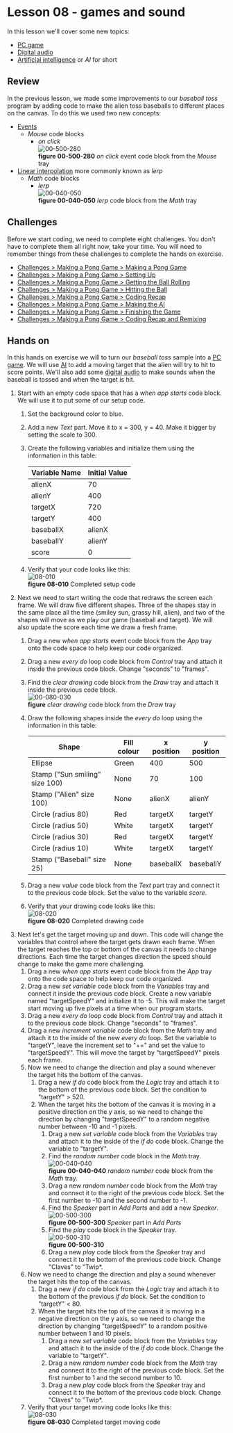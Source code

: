 # Lesson 08 - games and sound

In this lesson we'll cover some new topics:

* [PC game](https://en.wikipedia.org/wiki/PC_game)
* [Digital audio](https://en.wikipedia.org/wiki/Digital_audio)
* [Artificial intelligence](https://en.wikipedia.org/wiki/Artificial_intelligence) or *AI* for short

## Review

In the previous lesson, we made some improvements to our *baseball toss* program by adding code to make the alien toss baseballs to different places on the canvas. To do this we used two new concepts:

* [Events](https://en.wikipedia.org/wiki/Event-driven_programming)
  * *Mouse* code blocks
    * *on click*  
    ![00-500-280](../images/00-500-280.parts.mouse.onclick.jpg)  
    **figure 00-500-280** *on click* event code block from the *Mouse* tray
* [Linear interpolation](https://en.wikipedia.org/wiki/Linear_interpolation) more commonly known as *lerp*
  * *Math* code blocks
    * *lerp*  
    ![00-040-050](../images/00-040-050.math.lerp.jpg)  
    **figure 00-040-050** *lerp* code block from the *Math* tray

## Challenges

Before we start coding, we need to complete eight challenges. You don't have to complete them all right now, take your time. You will need to remember things from these challenges to complete the hands on exercise.

* [Challenges > Making a Pong Game > Making a Pong Game](https://world.kano.me/challenges/kano-code/CLUB09)
* [Challenges > Making a Pong Game > Setting Up](https://code.kano.me/challenge/CLUB09/CLUB09_01_pong)
* [Challenges > Making a Pong Game > Getting the Ball Rolling](https://code.kano.me/challenge/CLUB09/CLUB09_02_pong)
* [Challenges > Making a Pong Game > Hitting the Ball](https://code.kano.me/challenge/CLUB09/CLUB09_03_pong)
* [Challenges > Making a Pong Game > Coding Recap](https://code.kano.me/challenge/CLUB09/CLUB09_07_pong)
* [Challenges > Making a Pong Game > Making the AI](https://code.kano.me/challenge/CLUB09/CLUB09_04_pong)
* [Challenges > Making a Pong Game > Finishing the Game](https://code.kano.me/challenge/CLUB09/CLUB09_05_pong)
* [Challenges > Making a Pong Game > Coding Recap and Remixing](https://code.kano.me/challenge/CLUB09/CLUB09_08_pong)

## Hands on

In this hands on exercise we will to turn our *baseball toss* sample into a [PC game](https://en.wikipedia.org/wiki/PC_game). We will use [AI](https://en.wikipedia.org/wiki/Artificial_intelligence) to add a moving target that the alien will try to hit to score points. We'll also add some [digital audio](https://en.wikipedia.org/wiki/Digital_audio) to make sounds when the baseball is tossed and when the target is hit.

1. Start with an empty code space that has a *when app starts* code block. We will use it to put some of our setup code.
    1. Set the background color to blue.
    1. Add a new *Text* part. Move it to x = 300, y = 40. Make it bigger by setting the scale to 300.
    1. Create the following variables and initialize them using the information in this table:  

        Variable Name | Initial Value
        --- | ---
        alienX | 70
        alienY | 400
        targetX | 720
        targetY | 400
        baseballX | alienX
        baseballY | alienY
        score | 0
    1. Verify that your code looks like this:  
    ![08-010](./images/08-010.jpg)  
    **figure 08-010** Completed setup code
1. Next we need to start writing the code that redraws the screen each frame. We will draw five different shapes. Three of the shapes stay in the same place all the time (smiley sun, grassy hill, alien), and two of the shapes will move as we play our game (baseball and target). We will also update the score each time we draw a fresh frame.
    1. Drag a new *when app starts* event code block from the *App* tray onto the code space to help keep our code organized.
    1. Drag a new *every do* loop code block from *Control* tray and attach it inside the previous code block. Change "seconds" to "frames".
    1. Find the *clear drawing* code block from the *Draw* tray and attach it inside the previous code block.  
    ![00-080-030](../images/00-080-030.draw.cleardrawing.jpg)  
    **figure** *clear drawing* code block from the *Draw* tray
    1. Draw the following shapes inside the *every do* loop using the information in this table:

        Shape | Fill colour | x position | y position
        --- | --- | --- | ---
        Ellipse | Green | 400 | 500
        Stamp ("Sun smiling" size 100) | None | 70 | 100
        Stamp ("Alien" size 100) | None | alienX | alienY
        Circle (radius 80) | Red | targetX | targetY
        Circle (radius 50) | White | targetX | targetY
        Circle (radius 30) | Red | targetX | targetY
        Circle (radius 10) | White | targetX | targetY
        Stamp ("Baseball" size 25) | None | baseballX | baseballY
    1. Drag a new *value* code block from the *Text* part tray and connect it to the previous code block. Set the value to the variable *score*.
    1. Verify that your drawing code looks like this:  
    ![08-020](./images/08-020.jpg)  
    **figure 08-020** Completed drawing code
1. Next let's get the target moving up and down. This code will change the variables that control where the target gets drawn each frame. When the target reaches the top or bottom of the canvas it needs to change directions. Each time the target changes direction the speed should change to make the game more challenging.
    1. Drag a new *when app starts* event code block from the *App* tray onto the code space to help keep our code organized.
    1. Drag a new *set variable* code block from the *Variables* tray and connect it inside the previous code block. Create a new variable named "targetSpeedY" and initialize it to -5. This will make the target start moving up five pixels at a time when our program starts.
    1. Drag a new *every do* loop code block from *Control* tray and attach it to the previous code block. Change "seconds" to "frames".
    1. Drag a new *increment variable* code block from the *Math* tray and attach it to the inside of the new *every do* loop. Set the variable to "targetY", leave the increment set to "+=" and set the value to "targetSpeedY". This will move the target by "targetSpeedY" pixels each frame.
    1. Now we need to change the direction and play a sound whenever the target hits the bottom of the canvas.
        1. Drag a new *if do* code block from the *Logic* tray and attach it to the bottom of the previous code block. Set the condition to "targetY" > 520.
        1. When the target hits the bottom of the canvas it is moving in a positive direction on the y axis, so we need to change the direction by changing "targetSpeedY" to a random negative number between -10 and -1 pixels.
            1. Drag a new *set variable* code block from the *Variables* tray and attach it to the inside of the *if do* code block. Change the variable to "targetY".
            1. Find the *random number* code block in the *Math* tray.  
            ![00-040-040](../images/00-040-040.math.randomnumber.jpg)  
            **figure 00-040-040** *random number* code block from the *Math* tray.
            1. Drag a new *random number* code block from the *Math* tray and connect it to the right of the previous code block. Set the first number to -10 and the second number to -1.
            1. Find the *Speaker* part in *Add Parts* and add a new *Speaker*.  
            ![00-500-300](../images/00-500-300.parts.speaker.jpg)  
            **figure 00-500-300** *Speaker* part in *Add Parts*
            1. Find the *play* code block in the *Speaker* tray.  
            ![00-500-310](../images/00-500-310.parts.speaker.play.jpg)  
            **figure 00-500-310**
            1. Drag a new *play* code block from the *Speaker* tray and connect it to the bottom of the previous code block. Change "Claves" to "Twip*.
    1. Now we need to change the direction and play a sound whenever the target hits the top of the canvas.
        1. Drag a new *if do* code block from the *Logic* tray and attach it to the bottom of the previous *if do* block. Set the condition to "targetY" < 80.
        1. When the target hits the top of the canvas it is moving in a negative direction on the y axis, so we need to change the direction by changing "targetSpeedY" to a random positive number between 1 and 10 pixels.
            1. Drag a new *set variable* code block from the *Variables* tray and attach it to the inside of the *if do* code block. Change the variable to "targetY".
            1. Drag a new *random number* code block from the *Math* tray and connect it to the right of the previous code block. Set the first number to 1 and the second number to 10.
            1. Drag a new *play* code block from the *Speaker* tray and connect it to the bottom of the previous code block. Change "Claves" to "Twip*.
    1. Verify that your target moving code looks like this:  
    ![08-030](./images/08-030.jpg)  
    **figure 08-030** Completed target moving code
